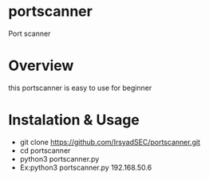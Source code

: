 # portscanner
Port scanner 

# Overview
this portscanner is easy to use for beginner 

# Instalation & Usage
- git clone https://github.com/IrsyadSEC/portscanner.git
- cd portscanner
- python3 portscanner.py <ip>
- Ex:python3 portscanner.py 192.168.50.6

